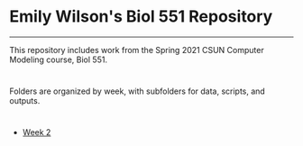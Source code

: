 # Emily Wilson's Biol 551 Repository

***

This repository includes work from the Spring 2021 CSUN Computer Modeling course, Biol 551.

#

Folders are organized by week, with subfolders for data, scripts, and outputs. 

#

* [Week 2](https://github.com/Biol551-CSUN/Wilson/tree/main/Week_2)